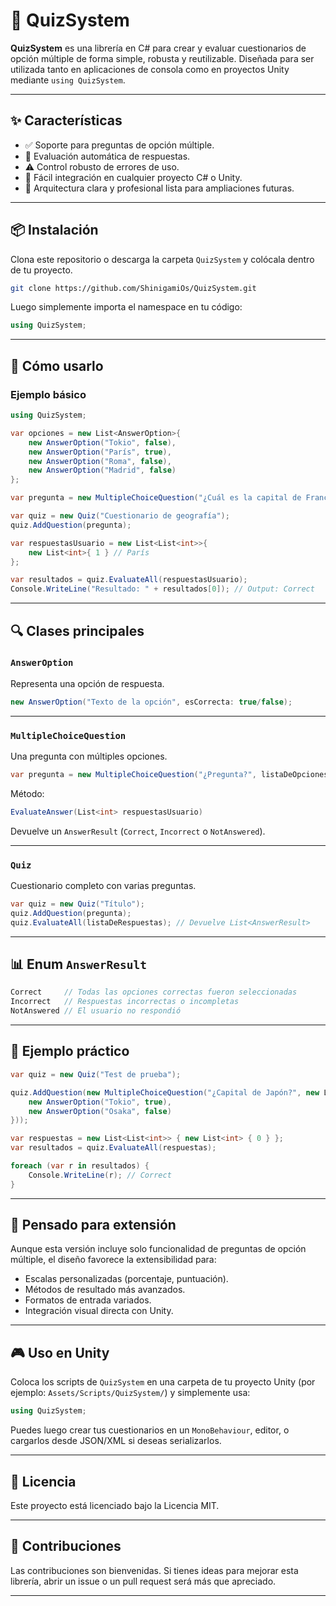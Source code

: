# 🧠 QuizSystem

**QuizSystem** es una librería en C# para crear y evaluar cuestionarios de opción múltiple de forma simple, robusta y reutilizable. Diseñada para ser utilizada tanto en aplicaciones de consola como en proyectos Unity mediante `using QuizSystem`.

---

## ✨ Características

- ✅ Soporte para preguntas de opción múltiple.
- 🧪 Evaluación automática de respuestas.
- ⚠️ Control robusto de errores de uso.
- 🔌 Fácil integración en cualquier proyecto C# o Unity.
- 🧱 Arquitectura clara y profesional lista para ampliaciones futuras.

---

## 📦 Instalación

Clona este repositorio o descarga la carpeta `QuizSystem` y colócala dentro de tu proyecto.

```bash
git clone https://github.com/ShinigamiOs/QuizSystem.git
```

Luego simplemente importa el namespace en tu código:

```csharp
using QuizSystem;
```

---

## 🚀 Cómo usarlo

### Ejemplo básico

```csharp
using QuizSystem;

var opciones = new List<AnswerOption>{
    new AnswerOption("Tokio", false),
    new AnswerOption("París", true),
    new AnswerOption("Roma", false),
    new AnswerOption("Madrid", false)
};

var pregunta = new MultipleChoiceQuestion("¿Cuál es la capital de Francia?", opciones);

var quiz = new Quiz("Cuestionario de geografía");
quiz.AddQuestion(pregunta);

var respuestasUsuario = new List<List<int>>{
    new List<int>{ 1 } // París
};

var resultados = quiz.EvaluateAll(respuestasUsuario);
Console.WriteLine("Resultado: " + resultados[0]); // Output: Correct
```

---

## 🔍 Clases principales

### `AnswerOption`
Representa una opción de respuesta.

```csharp
new AnswerOption("Texto de la opción", esCorrecta: true/false);
```

---

### `MultipleChoiceQuestion`
Una pregunta con múltiples opciones.

```csharp
var pregunta = new MultipleChoiceQuestion("¿Pregunta?", listaDeOpciones);
```

Método:

```csharp
EvaluateAnswer(List<int> respuestasUsuario)
```

Devuelve un `AnswerResult` (`Correct`, `Incorrect` o `NotAnswered`).

---

### `Quiz`
Cuestionario completo con varias preguntas.

```csharp
var quiz = new Quiz("Título");
quiz.AddQuestion(pregunta);
quiz.EvaluateAll(listaDeRespuestas); // Devuelve List<AnswerResult>
```

---

## 📊 Enum `AnswerResult`

```csharp
Correct     // Todas las opciones correctas fueron seleccionadas
Incorrect   // Respuestas incorrectas o incompletas
NotAnswered // El usuario no respondió
```

---

## 🧪 Ejemplo práctico

```csharp
var quiz = new Quiz("Test de prueba");

quiz.AddQuestion(new MultipleChoiceQuestion("¿Capital de Japón?", new List<AnswerOption>{
    new AnswerOption("Tokio", true),
    new AnswerOption("Osaka", false)
}));

var respuestas = new List<List<int>> { new List<int> { 0 } };
var resultados = quiz.EvaluateAll(respuestas);

foreach (var r in resultados) {
    Console.WriteLine(r); // Correct
}
```

---

## 🧠 Pensado para extensión

Aunque esta versión incluye solo funcionalidad de preguntas de opción múltiple, el diseño favorece la extensibilidad para:

- Escalas personalizadas (porcentaje, puntuación).
- Métodos de resultado más avanzados.
- Formatos de entrada variados.
- Integración visual directa con Unity.

---

## 🎮 Uso en Unity

Coloca los scripts de `QuizSystem` en una carpeta de tu proyecto Unity (por ejemplo: `Assets/Scripts/QuizSystem/`) y simplemente usa:

```csharp
using QuizSystem;
```

Puedes luego crear tus cuestionarios en un `MonoBehaviour`, editor, o cargarlos desde JSON/XML si deseas serializarlos.

---

## 📄 Licencia

Este proyecto está licenciado bajo la Licencia MIT.

---

## 🤝 Contribuciones

Las contribuciones son bienvenidas. Si tienes ideas para mejorar esta librería, abrir un issue o un pull request será más que apreciado.

---
